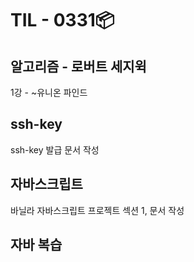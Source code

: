 # TIL - 0331📦

## 알고리즘 - 로버트 세지윅
1강 - ~유니온 파인드

## ssh-key
ssh-key 발급 문서 작성

## 자바스크립트
바닐라 자바스크립트 프로젝트 섹션 1, 문서 작성

## 자바 복습

